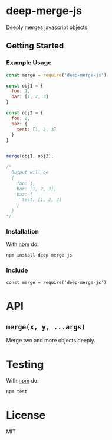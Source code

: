 # deep-merge-js

Deeply merges javascript objects.

## Getting Started

### Example Usage

```js
const merge = require('deep-merge-js')

const obj1 = {
  foo: 1,
  bar: [1, 2, 3]
}

const obj2 = {
  foo: 2,
  baz: {
    test: [1, 2, 3]
  }
}


merge(obj1, obj2);

/*
  Output will be
  {
    foo: 1,
    bar: [1, 2, 3],
    baz: {
      test: [1, 2, 3]
    }
  }
*/
```

### Installation

With [npm](http://npmjs.org) do:

```sh
npm install deep-merge-js
```

### Include

```
const merge = require('deep-merge-js')
```

# API

## `merge(x, y, ...args)`

Merge two and more objects deeply.

# Testing

With [npm](http://npmjs.org) do:

```sh
npm test
```


# License

MIT
